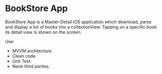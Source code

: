 # BookStore App

BookStore App is a Master-Detail iOS application which download, parse and display a list of books into a collextionView. Tapping on a specific book its detail view is shown on the screen.

Use:

- MVVM architecture.
- Clean code.
- Unit Test.
- None third parties.


